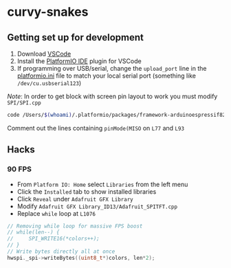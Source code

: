 # curvy-snakes

## Getting set up for development

1. Download [VSCode](https://code.visualstudio.com/)
1. Install the [PlatformIO IDE](http://docs.platformio.org/en/latest/ide/vscode.html) plugin for VSCode
1. If programming over USB/serial, change the `upload_port` line in the [platformio.ini](https://github.com/johnboiles/EspHeart/blob/master/platformio.ini) file to match your local serial port (something like `/dev/cu.usbserial123`)

_*Note*_: In order to get block with screen pin layout to work you must modify `SPI/SPI.cpp`

```sh
code /Users/$(whoami)/.platformio/packages/framework-arduinoespressif8266/libraries/SPI/SPI.cpp
```

Comment out the lines containing `pinMode(MISO` on `L77` and `L93`

## Hacks

### 90 FPS

- From `Platform IO: Home` select `Libraries` from the left menu
- Click the `Installed` tab to show installed libraries
- Click `Reveal` under `Adafruit GFX Library`
- Modify `Adafruit GFX Library_ID13/Adafruit_SPITFT.cpp`
- Replace `while` loop at `L1076`

```cpp
// Removing while loop for massive FPS boost
// while(len--) {
//     SPI_WRITE16(*colors++);
// }
// Write bytes directly all at once
hwspi._spi->writeBytes((uint8_t*)colors, len*2);
```
